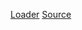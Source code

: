 <a href="https://sudip22-p.github.io/loader/" target="_blank">Loader</a>
<a href="https://loading.io/css/" target="_blank">Source</a>

